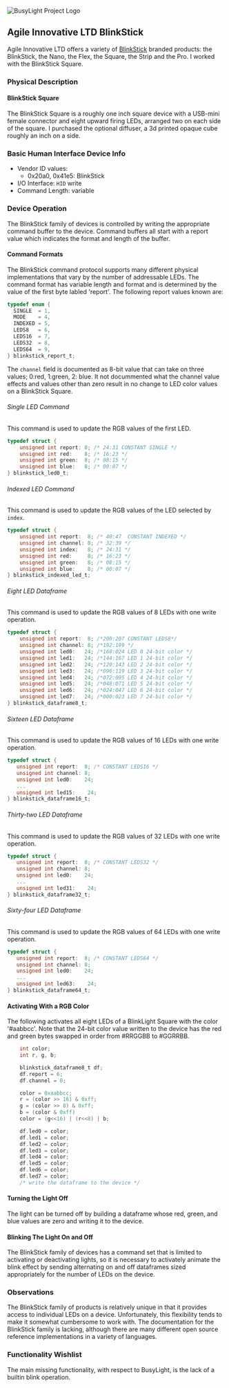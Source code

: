![BusyLight Project Logo][1]

## Agile Innovative LTD BlinkStick

Agile Innovative LTD offers a variety of [BlinkStick][0] branded
products: the BlinkStick, the Nano, the Flex, the Square, the Strip
and the Pro. I worked with the BlinkStick Square.

### Physical Description

#### BlinkStick Square

The BlinkStick Square is a roughly one inch square device with a
USB-mini female connector and eight upward firing LEDs, arranged two
on each side of the square. I purchased the optional diffuser, a 3d
printed opaque cube roughly an inch on a side. 

### Basic Human Interface Device Info

- Vendor ID values:
  - 0x20a0, 0x41e5: BlinkStick
- I/O Interface: `HID` write
- Command Length: variable

### Device Operation

The BlinkStick family of devices is controlled by writing the appropriate
command buffer to the device. Command buffers all start with a report
value which indicates the format and length of the buffer.


#### Command Formats

The BlinkStick command protocol supports many different physical
implementations that vary by the number of addressable LEDs. The
command format has variable length and format and is determined
by the value of the first byte labled 'report'. The following
report values known are:

```C
typedef enum {
  SINGLE  = 1,
  MODE    = 4,
  INDEXED = 5,
  LEDS8   = 6,
  LEDS16  = 7,
  LEDS32  = 8,
  LEDS64  = 9,
} blinkstick_report_t;
```

The `channel` field is documented as 8-bit value that can take on
three values; 0:red, 1:green, 2: blue. It not docummented what the
channel value effects and values other than zero result in no
change to LED color values on a BlinkStick Square.

###### Single LED Command
This command is used to update the RGB values of the first LED.

```C
typedef struct {
    unsigned int report: 8; /* 24:31 CONSTANT SINGLE */
    unsigned int red:    8; /* 16:23 */
    unsigned int green:  8; /* 08:15 */
    unsigned int blue:   8; /* 00:07 */
} blinkstick_led0_t;
```

###### Indexed LED Command
This command is used to update the RGB values of the LED selected by
`index`.

```C
typedef struct {
    unsigned int report:  8; /* 40:47  CONSTANT INDEXED */
    unsigned int channel: 8; /* 32:39 */
    unsigned int index:   8; /* 24:31 */
    unsigned int red:     8; /* 16:23 */
    unsigned int green:   8; /* 08:15 */
    unsigned int blue:    8; /* 00:07 */
} blinkstick_indexed_led_t;
```

###### Eight LED Dataframe
This command is used to update the RGB values of 8 LEDs
with one write operation.

```C
typedef struct {
    unsigned int report:  8; /*200:207 CONSTANT LEDS8*/
    unsigned int channel: 8; /*192:199 */
    unsigned int led0:   24; /*168:024 LED 0 24-bit color */
    unsigned int led1:   24; /*144:167 LED 1 24-bit color */
    unsigned int led2:   24; /*120:143 LED 2 24-bit color */
    unsigned int led3:   24; /*096:119 LED 3 24-bit color */
    unsigned int led4:   24; /*072:095 LED 4 24-bit color */
    unsigned int led5:   24; /*048:071 LED 5 24-bit color */
    unsigned int led6:   24; /*024:047 LED 6 24-bit color */
    unsigned int led7:   24; /*000:023 LED 7 24-bit color */
} blinkstick_dataframe8_t;
```

###### Sixteen LED Dataframe
This command is used to update the RGB values of 16 LEDs
with one write operation.
```C
typedef struct {
   unsigned int report:  8; /* CONSTANT LEDS16 */
   unsigned int channel: 8;
   unsigned int led0:    24;
   ...
   unsigned int led15:    24;
} blinkstick_dataframe16_t;
```

###### Thirty-two LED Dataframe
This command is used to update the RGB values of 32 LEDs
with one write operation.
```C
typedef struct {
   unsigned int report:  8; /* CONSTANT LEDS32 */
   unsigned int channel: 8;
   unsigned int led0:    24;
   ...
   unsigned int led31:    24;
} blinkstick_dataframe32_t;

```

###### Sixty-four LED Dataframe
This command is used to update the RGB values of 64 LEDs
with one write operation.
```C
typedef struct {
   unsigned int report:  8; /* CONSTANT LEDS64 */
   unsigned int channel: 8;
   unsigned int led0:    24;
   ...
   unsigned int led63:    24;
} blinkstick_dataframe64_t;
```


#### Activating With a RGB Color

The following activates all eight LEDs of a BlinkLight Square with the
color '#aabbcc'. Note that the 24-bit color value written to the
device has the red and green bytes swapped in order from #RRGGBB to
#GGRRBB.

```C
    int color;
    int r, g, b;

    blinkstick_dataframe8_t df;
    df.report = 6;
    df.channel = 0;

    color = 0xaabbcc;
    r = (color >> 16) & 0xff;
    g = (color >> 8) & 0xff;
    b = (color & 0xff)
    color = (g<<16) | (r<<8) | b;

    df.led0 = color;
    df.led1 = color;
    df.led2 = color;
    df.led3 = color;
    df.led4 = color;
    df.led5 = color;
    df.led6 = color;
    df.led7 = color;
    /* write the dataframe to the device */
```

#### Turning the Light Off

The light can be turned off by building a dataframe whose red, green,
and blue values are zero and writing it to the device.

#### Blinking The Light On and Off

The BlinkStick family of devices has a command set that is limited to
activating or deactivating lights, so it is necessary to activately
animate the blink effect by sending alternating on and off dataframes
sized appropriately for the number of LEDs on the device.


### Observations

The BlinkStick family of products is relatively unique in that it
provides access to individual LEDs on a device. Unfortunately, this
flexibility tends to make it somewhat cumbersome to work with. The
documentation for the BlinkStick family is lacking, although there are
many different open source reference implementations in a variety of
languages.

### Functionality Wishlist

The main missing functionality, with respect to BusyLight, is the lack of
a builtin blink operation.

[0]: https://blinkstick.com
[1]: ../assets/Unstacked-Logo-Light.png
[H]: https://github.com/libusb/hidapi
